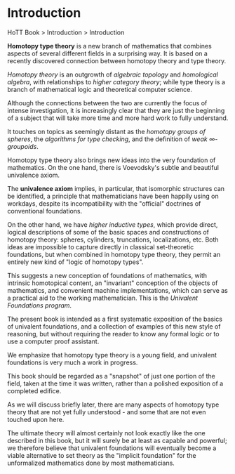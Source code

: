 # Introduction

HoTT Book > Introduction > Introduction

**Homotopy type theory** is a new branch of mathematics that combines aspects of several different fields in a surprising way. It is based on a recently discovered connection between homotopy theory and type theory.

*Homotopy theory* is an outgrowth of *algebraic topology* and *homological algebra*, with relationships to *higher category theory*; while type theory is a branch of mathematical logic and theoretical computer science.

Although the connections between the two are currently the focus of intense investigation, it is increasingly clear that they are just the beginning of a subject that will take more time and more hard work to fully understand.

It touches on topics as seemingly distant as the *homotopy groups of spheres*, the *algorithms for type checking*, and the definition of *weak ∞-groupoids*.

Homotopy type theory also brings new ideas into the very foundation of mathematics. On the one hand, there is Voevodsky's subtle and beautiful univalence axiom.

The **univalence axiom** implies, in particular, that isomorphic structures can be identified, a principle that mathematicians have been happily using on  workdays, despite its incompatibility with the "official" doctrines of conventional foundations.

On the other hand, we have *higher inductive types*, which provide direct, logical descriptions of some of the basic spaces and constructions of homotopy theory: spheres, cylinders, truncations, localizations, etc. Both ideas are impossible to capture directly in classical set-theoretic foundations, but when combined in homotopy type theory, they permit an entirely new kind of "logic of homotopy types".

This suggests a new conception of foundations of mathematics, with intrinsic homotopical content, an "invariant" conception of the objects of mathematics, and convenient machine implementations, which can serve as a practical aid to the working mathematician. This is the *Univalent Foundations program*.

The present book is intended as a first systematic exposition of the basics of univalent foundations, and a collection of examples of this new style of reasoning, but without requiring the reader to know any formal logic or to use a computer proof assistant.

We emphasize that homotopy type theory is a young field, and univalent foundations is very much a work in progress.

This book should be regarded as a "snapshot" of just one portion of the field, taken at the time it was written, rather than a polished exposition of a completed edifice.

As we will discuss briefly later, there are many aspects of homotopy type theory that are not yet fully understood - and some that are not even touched upon here.

The ultimate theory will almost certainly not look exactly like the one described in this book, but it will surely be at least as capable and powerful; we therefore believe that univalent foundations will eventually become a viable alternative to set theory as the "implicit foundation" for the unformalized mathematics done by most mathematicians.
